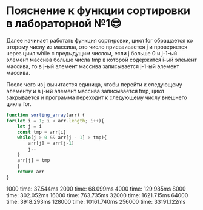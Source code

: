 # **Пояснение к функции сортировки в лабораторной №1**:sunglasses:

Далее начинает работать функция сортировки, цикл for обращается ко второму числу из массива, это число присваивается j и проверяется через цикл while с предыдущим числом, если j больше 0 и j-1-ый элемент массива больше числа tmp в которой содержится i-ый элемент массива, то в j-ый элемент массива записывается j-1-ый элемент массива. 

После чего из j вычитается единица, чтобы перейти к следующему элементу и в j-ый элемент массива записывается tmp, цикл закрывается и программа переходит к следующему числу внешнего цикла for.  

```js
function sorting_array(arr) {
for(let i = 1; i < arr.length; i++){
    let j = i
    const tmp = arr[i]
    while(j > 0 && arr[j - 1] > tmp){
        arr[j] = arr[j-1]
        j--
    }
    arr[j] = tmp
    }
    return arr
}
```
1000 time: 37.544ms
2000 time: 68.099ms
4000 time: 129.985ms
8000 time: 302.052ms
16000 time: 763.735ms
32000 time: 1621.715ms
64000 time: 3918.293ms
128000 time: 10161.740ms
256000 time: 33191.122ms
